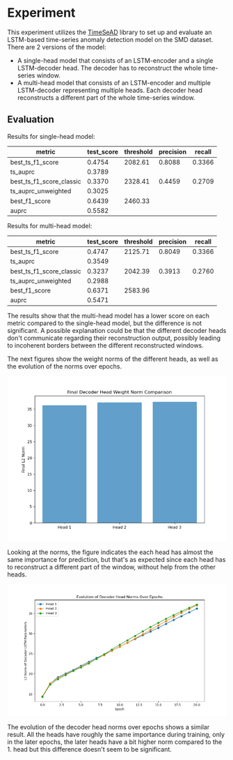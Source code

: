 # Experiment

This experiment utilizes the [TimeSeAD](https://github.com/wagner-d/TimeSeAD/tree/master) library to set up and 
evaluate an LSTM-based time-series anomaly detection model on the SMD dataset. 
There are 2 versions of the model: 
- A single-head model that consists of an LSTM-encoder and a single LSTM-decoder head. The decoder has to reconstruct the whole time-series window.
- A multi-head model that consists of an LSTM-encoder and multiple LSTM-decoder representing multiple heads. Each decoder head reconstructs a different part of the whole time-series window.


## Evaluation

Results for single-head model:

|metric                  | test_score | threshold | precision | recall |
|------------------------|------------|-----------|-----------|--------|
|best_ts_f1_score        | 0.4754     | 2082.61   | 0.8088    | 0.3366 |
|ts_auprc                | 0.3789     |           |           |        |
|best_ts_f1_score_classic| 0.3370     | 2328.41   | 0.4459    | 0.2709 |
|ts_auprc_unweighted     | 0.3025     |           |           |        |
|best_f1_score           | 0.6439     | 2460.33   |           |        |
|auprc                   | 0.5582     |           |           |        |


Results for multi-head model:

|metric                  | test_score | threshold | precision | recall  |
|------------------------|------------|-----------|-----------|---------|
|best_ts_f1_score        | 0.4747     | 2125.71   | 0.8049    | 0.3366  |
|ts_auprc                | 0.3549     |           |           |         |
|best_ts_f1_score_classic| 0.3237     | 2042.39   | 0.3913    | 0.2760  |
|ts_auprc_unweighted     | 0.2988     |           |           |         |
|best_f1_score           | 0.6371     | 2583.96   |           |         |
|auprc                   | 0.5471     |           |           |         |

The results show that the multi-head model has a lower score on each metric compared to the single-head model,
but the difference is not significant.
A possible explanation could be that the different decoder heads don't communicate regarding their reconstruction
output, possibly leading to incoherent borders between the different reconstructed windows.

The next figures show the weight norms of the different heads, as well as the evolution of the norms over epochs.

![LSTM_multihead_final_norms.png](LSTM_multihead_final_norms.png)

Looking at the norms, the figure indicates the each head has almost the same importance for prediction, but 
that's as expected since each head has to reconstruct a different part of the window, without help from the other
heads.

![LSTM_multihead_norms_evolution.png](LSTM_multihead_norms_evolution.png)

The evolution of the decoder head norms over epochs shows a similar result. All the heads have roughly the same
importance during training, only in the later epochs, the later heads have a bit higher norm compared to the 1. head
but this difference doesn't seem to be significant.

